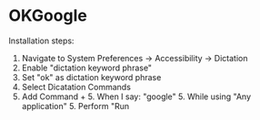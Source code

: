 # OKGoogle

Installation steps:
1. Navigate to System Preferences -> Accessibility -> Dictation
2. Enable "dictation keyword phrase"
3. Set "ok" as dictation keyword phrase
4. Select Dicatation Commands
5. Add Command +
    5. When I say: "google"
    5. While using "Any application"
    5. Perform "Run <script>'''
       

Setup Script:
1. Open "Script Editor" application.
2. Save text of "okgooglescript2" as <script>
